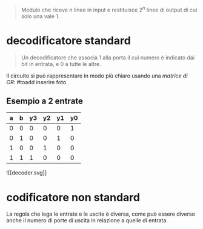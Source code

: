 > Modulo che riceve $n$ linee in input e restituisce $2^{n}$ linee di output di cui solo una vale 1.

# decodificatore standard

> Un decodificatore che associa 1 alla porta il cui numero è indicato dai bit in entrata, e 0 a tutte le altre.

Il circuito si può rappresentare in modo più chiaro usando una *matrice di OR*: #toadd inserire foto

## Esempio a 2 entrate

| a   | b   | y3  | y2  | y1  | y0  |
| --- | --- | --- | --- | --- | --- |
| 0   | 0   | 0   | 0   | 0   | 1   |
| 0   | 1   | 0   | 0   | 1   | 0   |
| 1   | 0   | 0   | 1   | 0   | 0   |
| 1   | 1   | 1   | 0   | 0   | 0   |
![[decoder.svg]]

# codificatore non standard
La regola che lega le entrate e le uscite è diversa, come può essere diverso anche il numero di porte di uscita in relazione a quelle di entrata.